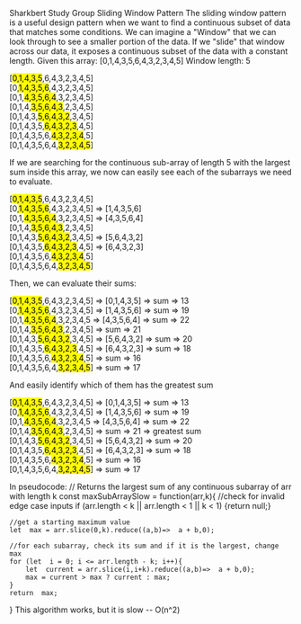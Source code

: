 Sharkbert Study Group
Sliding Window Pattern
The sliding window pattern is a useful design pattern when we want to find a continuous subset of data that matches some conditions.
We can imagine a "Window" that we can look through to see a smaller portion of the data. If we "slide" that window across our data, it exposes a continuous subset of the data with a constant length.
Given this array: [0,1,4,3,5,6,4,3,2,3,4,5]
Window length: 5

[<mark>0,1,4,3,5</mark>,6,4,3,2,3,4,5]<br>
[0,<mark>1,4,3,5,6</mark>,4,3,2,3,4,5]<br>
[0,1,<mark>4,3,5,6,4</mark>,3,2,3,4,5]<br>
[0,1,4,<mark>3,5,6,4,3</mark>,2,3,4,5]<br>
[0,1,4,3,<mark>5,6,4,3,2</mark>,3,4,5]<br>
[0,1,4,3,5,<mark>6,4,3,2,3</mark>,4,5]<br>
[0,1,4,3,5,6,<mark>4,3,2,3,4</mark>,5]<br>
[0,1,4,3,5,6,4,<mark>3,2,3,4,5</mark>]<br>

If we are searching for the continuous sub-array of length 5 with the largest sum inside this array, we now can easily see each of the subarrays we need to evaluate.

[<mark>0,1,4,3,5</mark>,6,4,3,2,3,4,5]<br>
[0,<mark>1,4,3,5,6</mark>,4,3,2,3,4,5] => [1,4,3,5,6]<br>
[0,1,<mark>4,3,5,6,4</mark>,3,2,3,4,5] => [4,3,5,6,4]<br>
[0,1,4,<mark>3,5,6,4,3</mark>,2,3,4,5]<br>
[0,1,4,3,<mark>5,6,4,3,2</mark>,3,4,5] => [5,6,4,3,2]<br>
[0,1,4,3,5,<mark>6,4,3,2,3</mark>,4,5] => [6,4,3,2,3]<br>
[0,1,4,3,5,6,<mark>4,3,2,3,4</mark>,5]<br>
[0,1,4,3,5,6,4,<mark>3,2,3,4,5</mark>]<br>

Then, we can evaluate their sums:

[<mark>0,1,4,3,5</mark>,6,4,3,2,3,4,5] => [0,1,4,3,5] => sum => 13<br>
[0,<mark>1,4,3,5,6</mark>,4,3,2,3,4,5] => [1,4,3,5,6] => sum => 19<br>
[0,1,<mark>4,3,5,6,4</mark>,3,2,3,4,5 => [4,3,5,6,4] => sum => 22<br>
[0,1,4,<mark>3,5,6,4,3</mark>,2,3,4,5] => sum => 21<br>
[0,1,4,3,<mark>5,6,4,3,2</mark>,3,4,5] => [5,6,4,3,2] => sum => 20<br>
[0,1,4,3,5,<mark>6,4,3,2,3</mark>,4,5] => [6,4,3,2,3] => sum => 18<br>
[0,1,4,3,5,6,<mark>4,3,2,3,4</mark>,5] => sum => 16<br>
[0,1,4,3,5,6,4,<mark>3,2,3,4,5</mark>] => sum => 17<br>

And easily identify which of them has the greatest sum<br>

[<mark>0,1,4,3,5</mark>,6,4,3,2,3,4,5] => [0,1,4,3,5] => sum => 13<br>
[0,<mark>1,4,3,5,6</mark>,4,3,2,3,4,5] => [1,4,3,5,6] => sum => 19<br>
[0,1,<mark>4,3,5,6,4</mark>,3,2,3,4,5 => [4,3,5,6,4] => sum => 22<br>
[0,1,4,<mark>3,5,6,4,3</mark>,2,3,4,5] => sum => 21 => greatest sum<br>
[0,1,4,3,<mark>5,6,4,3,2</mark>,3,4,5] => [5,6,4,3,2] => sum => 20<br>
[0,1,4,3,5,<mark>6,4,3,2,3</mark>,4,5] => [6,4,3,2,3] => sum => 18<br>
[0,1,4,3,5,6,<mark>4,3,2,3,4</mark>,5] => sum => 16<br>
[0,1,4,3,5,6,4,<mark>3,2,3,4,5</mark>] => sum => 17<br>

In pseudocode:
// Returns the largest sum of any continuous subarray of arr with length k
const  maxSubArraySlow = function(arr,k){
	//check for invalid edge case inputs
	if (arr.length < k || arr.length < 1 || k < 1) {return  null;}
	
	//get a starting maximum value
	let  max = arr.slice(0,k).reduce((a,b)=>  a + b,0);
	
	//for each subarray, check its sum and if it is the largest, change max
	for (let  i = 0; i <= arr.length - k; i++){
		let  current = arr.slice(i,i+k).reduce((a,b)=>  a + b,0);
		max = current > max ? current : max;
	}
	return  max;
}
This algorithm works, but it is slow -- O(n^2)